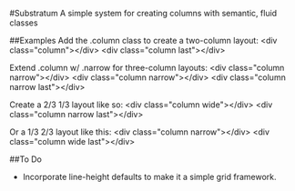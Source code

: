 #Substratum
A simple system for creating columns with semantic, fluid classes

##Examples
Add the .column class to create a two-column layout:
	&lt;div class=&quot;column&quot;&gt;&lt;/div&gt;
	&lt;div class=&quot;column last&quot;&gt;&lt;/div&gt;

Extend .column w/ .narrow for three-column layouts:
	&lt;div class=&quot;column narrow&quot;&gt;&lt;/div&gt;
	&lt;div class=&quot;column narrow&quot;&gt;&lt;/div&gt;
	&lt;div class=&quot;column narrow last&quot;&gt;&lt;/div&gt;

Create a 2/3 1/3 layout like so:
	&lt;div class=&quot;column wide&quot;&gt;&lt;/div&gt;
	&lt;div class=&quot;column narrow last&quot;&gt;&lt;/div&gt;

Or a 1/3 2/3 layout like this:
	&lt;div class=&quot;column narrow&quot;&gt;&lt;/div&gt;
	&lt;div class=&quot;column wide last&quot;&gt;&lt;/div&gt;

##To Do
* Incorporate line-height defaults to make it a simple grid framework.
